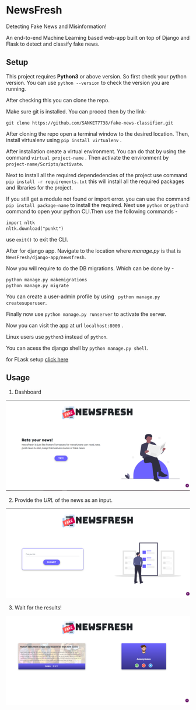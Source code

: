 # NewsFresh
Detecting Fake News and Misinformation!

An end-to-end Machine Learning based web-app built on top of Django and Flask to detect and classify fake news.

## Setup
 
This project requires **Python3** or above version. So first check your python version.
You can use ``` python --version ``` to check the version you are running.
  

After checking this you can clone the repo.
 

Make sure git is installed. You can proced then by the link-

```
git clone https://github.com/SANKET7738/fake-news-classifier.git
```

After cloning the repo open a terminal window to the desired location. Then, install virtualenv using ``` pip install virtualenv ``` .
 

After installation create a virtual environment. You can do that by using the command ``` virtual project-name ``` . Then activate the environment by ``` project-name/Scripts/activate```.


Next to install all the required dependedencies of the project use command ``` pip install -r requirements.txt ``` this will install all the required packages and libraries for the project. 
 

If you still get a module not found or import error. you can use the command ``` pip install package-name``` to install the required.
Next use ```python``` or ```python3``` command to open your python CLI.Then use the following commands -


```
import nltk
nltk.download("punkt")
```

use ```exit()``` to exit the CLI.


After for django app. Navigate to the location where *manage.py* is that is ```NewsFresh/django-app/newsfresh```. 


Now you will require to do the DB migrations. Which can be done by -


```
python manage.py makemigrations
python manage.py migrate
```


You can create a user-admin profile by using ``` python manage.py createsuperuser```.


Finally now use ``` python manage.py runserver ``` to activate the server.


Now you can visit the app at url ```localhost:8000``` .


Linux users use ```python3``` instead of ```python```.


You can acess the django shell by ```python manage.py shell```.


for FLask setup [click here](https://github.com/SANKET7738/fake-news-classifier/blob/master/flask-app/README.md)
 

## Usage

1. Dashboard

![landing-page](https://github.com/SANKET7738/fake-news-classifier/blob/master/demo-imgs/dashboard.png)


2. Provide the *URL* of the news as an input.

![input](https://github.com/SANKET7738/fake-news-classifier/blob/master/demo-imgs/input.png)

3. Wait for the results!

![output](https://github.com/SANKET7738/fake-news-classifier/blob/master/demo-imgs/output.png)



